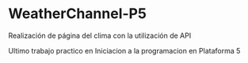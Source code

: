 # WeatherChannel-P5
Realización de página del clima con la utilización de API

Ultimo trabajo practico en Iniciacion a la programacion en Plataforma 5
